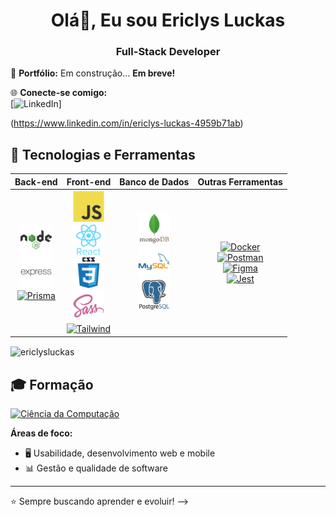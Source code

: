 <h1 align="center">Olá🤙, Eu sou Ericlys Luckas</h1>
<h3 align="center">Full-Stack Developer</h3>

🌟 **Portfólio:** Em construção... **Em breve!**  

🌐 **Conecte-se comigo:**  
[![LinkedIn](https://img.shields.io/badge/LinkedIn-0077B5?style=for-the-badge&logo=linkedin&logoColor=white)]

(https://www.linkedin.com/in/ericlys-luckas-4959b71ab)

## 🔹 Tecnologias e Ferramentas

| Back-end | Front-end | Banco de Dados | Outras Ferramentas |
| :---: | :---: | :---: | :---: |
| [<img src="https://raw.githubusercontent.com/devicons/devicon/master/icons/nodejs/nodejs-original-wordmark.svg" alt="Node.js" width="50"/>](https://nodejs.org) <br> [<img src="https://raw.githubusercontent.com/devicons/devicon/master/icons/express/express-original-wordmark.svg" alt="Express" width="50"/>](https://expressjs.com) <br> [<img src="https://raw.githubusercontent.com/prisma/prisma/main/icons/favicon-32x32.png" alt="Prisma" width="50"/>](https://www.prisma.io) | [<img src="https://raw.githubusercontent.com/devicons/devicon/master/icons/javascript/javascript-original.svg" alt="JavaScript" width="50"/>](https://developer.mozilla.org/en-US/docs/Web/JavaScript) <br> [<img src="https://raw.githubusercontent.com/devicons/devicon/master/icons/react/react-original-wordmark.svg" alt="React" width="50"/>](https://reactjs.org/) <br> [<img src="https://raw.githubusercontent.com/devicons/devicon/master/icons/css3/css3-original-wordmark.svg" alt="CSS3" width="50"/>](https://www.w3schools.com/css/) <br> [<img src="https://raw.githubusercontent.com/devicons/devicon/master/icons/sass/sass-original.svg" alt="Sass" width="50"/>](https://sass-lang.com) <br> [<img src="https://www.vectorlogo.zone/logos/tailwindcss/tailwindcss-icon.svg" alt="Tailwind" width="50"/>](https://tailwindcss.com/) | [<img src="https://raw.githubusercontent.com/devicons/devicon/master/icons/mongodb/mongodb-original-wordmark.svg" alt="MongoDB" width="50"/>](https://www.mongodb.com/) <br> [<img src="https://raw.githubusercontent.com/devicons/devicon/master/icons/mysql/mysql-original-wordmark.svg" alt="MySQL" width="50"/>](https://www.mysql.com/) <br> [<img src="https://raw.githubusercontent.com/devicons/devicon/master/icons/postgresql/postgresql-original-wordmark.svg" alt="PostgreSQL" width="50"/>](https://www.postgresql.org) | [<img src="https://www.vectorlogo.zone/logos/docker/docker-original-wordmark.svg" alt="Docker" width="50"/>](https://www.docker.com/) <br> [<img src="https://www.vectorlogo.zone/logos/getpostman/getpostman-icon.svg" alt="Postman" width="50"/>](https://postman.com) <br> [<img src="https://www.vectorlogo.zone/logos/figma/figma-icon.svg" alt="Figma" width="50"/>](https://www.figma.com/) <br> [<img src="https://jestjs.io/img/jest-logo.svg" alt="Jest" width="50"/>](https://jestjs.io) |

<!-- <h3 align="left">Linguagens:</h3>
<p align="left"> <a href="https://www.w3schools.com/css/" target="_blank" rel="noreferrer"> <img src="https://raw.githubusercontent.com/devicons/devicon/master/icons/css3/css3-original-wordmark.svg" alt="css3" width="40" height="40"/> </a> <a href="https://www.docker.com/" target="_blank" rel="noreferrer"> <img src="https://raw.githubusercontent.com/devicons/devicon/master/icons/docker/docker-original-wordmark.svg" alt="docker" width="40" height="40"/> </a> <a href="https://expressjs.com" target="_blank" rel="noreferrer"> <img src="https://raw.githubusercontent.com/devicons/devicon/master/icons/express/express-original-wordmark.svg" alt="express" width="40" height="40"/> </a> <a href="https://www.figma.com/" target="_blank" rel="noreferrer"> <img src="https://www.vectorlogo.zone/logos/figma/figma-icon.svg" alt="figma" width="40" height="40"/> </a> <a href="https://firebase.google.com/" target="_blank" rel="noreferrer"> <img src="https://www.vectorlogo.zone/logos/firebase/firebase-icon.svg" alt="firebase" width="40" height="40"/> </a> <a href="https://git-scm.com/" target="_blank" rel="noreferrer"> <img src="https://www.vectorlogo.zone/logos/git-scm/git-scm-icon.svg" alt="git" width="40" height="40"/> </a> <a href="https://www.w3.org/html/" target="_blank" rel="noreferrer"> <img src="https://raw.githubusercontent.com/devicons/devicon/master/icons/html5/html5-original-wordmark.svg" alt="html5" width="40" height="40"/> </a> <a href="https://developer.mozilla.org/en-US/docs/Web/JavaScript" target="_blank" rel="noreferrer"> <img src="https://raw.githubusercontent.com/devicons/devicon/master/icons/javascript/javascript-original.svg" alt="javascript" width="40" height="40"/> </a> <a href="https://jestjs.io" target="_blank" rel="noreferrer"> <img src="https://www.vectorlogo.zone/logos/jestjsio/jestjsio-icon.svg" alt="jest" width="40" height="40"/> </a> <a href="https://www.mongodb.com/" target="_blank" rel="noreferrer"> <img src="https://raw.githubusercontent.com/devicons/devicon/master/icons/mongodb/mongodb-original-wordmark.svg" alt="mongodb" width="40" height="40"/> </a> <a href="https://www.mysql.com/" target="_blank" rel="noreferrer"> <img src="https://raw.githubusercontent.com/devicons/devicon/master/icons/mysql/mysql-original-wordmark.svg" alt="mysql" width="40" height="40"/> </a> <a href="https://nextjs.org/" target="_blank" rel="noreferrer"> <img src="https://cdn.worldvectorlogo.com/logos/nextjs-2.svg" alt="nextjs" width="40" height="40"/> </a> <a href="https://nodejs.org" target="_blank" rel="noreferrer"> <img src="https://raw.githubusercontent.com/devicons/devicon/master/icons/nodejs/nodejs-original-wordmark.svg" alt="nodejs" width="40" height="40"/> </a> <a href="https://www.postgresql.org" target="_blank" rel="noreferrer"> <img src="https://raw.githubusercontent.com/devicons/devicon/master/icons/postgresql/postgresql-original-wordmark.svg" alt="postgresql" width="40" height="40"/> </a> <a href="https://postman.com" target="_blank" rel="noreferrer"> <img src="https://www.vectorlogo.zone/logos/getpostman/getpostman-icon.svg" alt="postman" width="40" height="40"/> </a> <a href="https://reactjs.org/" target="_blank" rel="noreferrer"> <img src="https://raw.githubusercontent.com/devicons/devicon/master/icons/react/react-original-wordmark.svg" alt="react" width="40" height="40"/> </a> <a href="https://sass-lang.com" target="_blank" rel="noreferrer"> <img src="https://raw.githubusercontent.com/devicons/devicon/master/icons/sass/sass-original.svg" alt="sass" width="40" height="40"/> </a> <a href="https://tailwindcss.com/" target="_blank" rel="noreferrer"> <img src="https://www.vectorlogo.zone/logos/tailwindcss/tailwindcss-icon.svg" alt="tailwind" width="40" height="40"/> </a> </p> -->

<p><img align="center" src="https://github-readme-stats.vercel.app/api/top-langs?username=ericlysluckas&show_icons=true&locale=en&layout=compact" alt="ericlysluckas" /></p>


## 🎓 Formação

[![Ciência da Computação](https://img.shields.io/badge/Ciência_da_Computação-2024-blue?style=for-the-badge&logo=university&logoColor=white)](#)

**Áreas de foco:**  
- 🖥️ Usabilidade, desenvolvimento web e mobile  
- 📊 Gestão e qualidade de software  

---


⭐ Sempre buscando aprender e evoluir! -->
